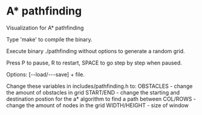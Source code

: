 # A* pathfinding
Visualization for A* pathfinding


Type 'make' to compile the binary.

Execute binary ./pathfinding without options to generate a random grid.

Press P to pause, R to restart, SPACE to go step by step when paused.

Options: [--load/---save] + file. 

Change these variables in includes/pathfinding.h to:
OBSTACLES - change the amount of obstacles in grid
START/END - change the starting and destination postion for the a* algorithm to find a path between
COL/ROWS  - change the amount of nodes in the grid
WIDTH/HEIGHT - size of window
